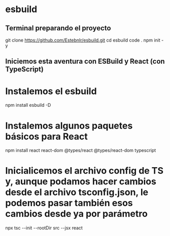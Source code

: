 # esbuild

## Terminal preparando el proyecto

git clone https://github.com/Estebnlr/esbuild.git
cd esbuild 
code .
npm init -y

## Iniciemos esta aventura con ESBuild y React (con TypeScript)

# Instalemos el esbuild

npm install esbuild -D
# Instalemos algunos paquetes básicos para React

npm install react react-dom @types/react @types/react-dom typescript

# Inicialicemos el archivo config de TS y, aunque podamos hacer cambios desde el archivo tsconfig.json, le podemos pasar también esos cambios desde ya por parámetro

npx tsc --init --rootDir src --jsx react




